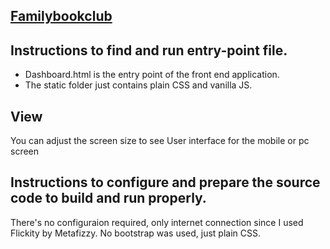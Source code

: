 ## [Familybookclub](https://familybookclub.herokuapp.com/)

## Instructions to find and run entry-point file.
- Dashboard.html is the entry point of the front end application.
- The static folder just contains plain CSS and vanilla JS.

## View
You can adjust the screen size to see User interface for the mobile or pc screen

## Instructions to configure and prepare the source code to build and run properly.
There's no configuraion required, only internet connection since I used Flickity by Metafizzy.
No bootstrap was used, just plain CSS.
